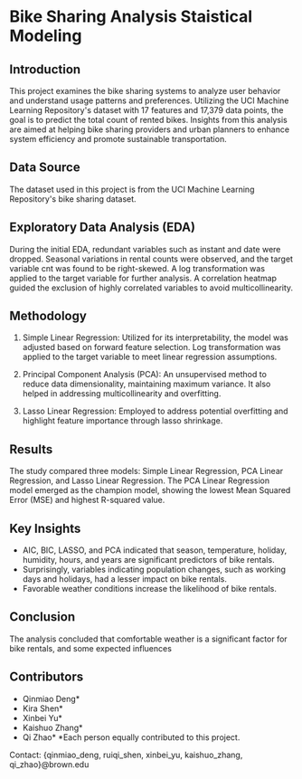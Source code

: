 # Bike Sharing Analysis Staistical Modeling

## Introduction
This project examines the bike sharing systems to analyze user behavior and understand usage patterns and preferences. Utilizing the UCI Machine Learning Repository's dataset with 17 features and 17,379 data points, the goal is to predict the total count of rented bikes. Insights from this analysis are aimed at helping bike sharing providers and urban planners to enhance system efficiency and promote sustainable transportation.

## Data Source
The dataset used in this project is from the UCI Machine Learning Repository's bike sharing dataset.

## Exploratory Data Analysis (EDA)
During the initial EDA, redundant variables such as instant and date were dropped. Seasonal variations in rental counts were observed, and the target variable cnt was found to be right-skewed. A log transformation was applied to the target variable for further analysis. A correlation heatmap guided the exclusion of highly correlated variables to avoid multicollinearity.

## Methodology
1. Simple Linear Regression: Utilized for its interpretability, the model was adjusted based on forward feature selection. Log transformation was applied to the target variable to meet linear regression assumptions.

2. Principal Component Analysis (PCA): An unsupervised method to reduce data dimensionality, maintaining maximum variance. It also helped in addressing multicollinearity and overfitting.

3. Lasso Linear Regression: Employed to address potential overfitting and highlight feature importance through lasso shrinkage.

## Results
The study compared three models: Simple Linear Regression, PCA Linear Regression, and Lasso Linear Regression. The PCA Linear Regression model emerged as the champion model, showing the lowest Mean Squared Error (MSE) and highest R-squared value.

## Key Insights
- AIC, BIC, LASSO, and PCA indicated that season, temperature, holiday, humidity, hours, and years are significant predictors of bike rentals.
- Surprisingly, variables indicating population changes, such as working days and holidays, had a lesser impact on bike rentals.
- Favorable weather conditions increase the likelihood of bike rentals.

## Conclusion
The analysis concluded that comfortable weather is a significant factor for bike rentals, and some expected influences 

## Contributors
- Qinmiao Deng*
- Kira Shen*
- Xinbei Yu*
- Kaishuo Zhang*
- Qi Zhao*
*Each person equally contributed to this project.

Contact: {qinmiao_deng, ruiqi_shen, xinbei_yu, kaishuo_zhang, qi_zhao}@brown.edu

